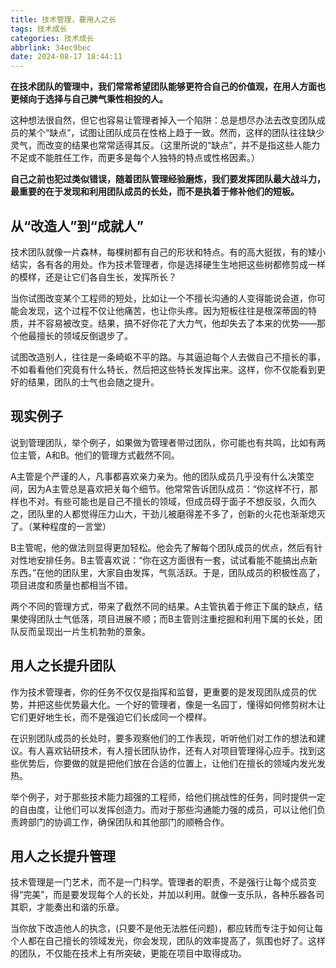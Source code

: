 ```yaml
---
title: 技术管理，要用人之长
tags: 技术成长
categories: 技术成长
abbrlink: 34ec9bec
date: 2024-08-17 18:44:11
---
```

**在技术团队的管理中，我们常常希望团队能够更符合自己的价值观，在用人方面也更倾向于选择与自己脾气秉性相投的人。**

这种想法很自然，但它也容易让管理者掉入一个陷阱：总是想尽办法去改变团队成员的某个“缺点”，试图让团队成员在性格上趋于一致。然而，这样的团队往往缺少灵气，而改变的结果也常常适得其反。（这里所说的“缺点”，并不是指这些人能力不足或不能胜任工作，而更多是每个人独特的特点或性格因素。）

**自己之前也犯过类似错误，随着团队管理经验磨炼，我们要发挥团队最大战斗力，最重要的在于发现和利用团队成员的长处，而不是执着于修补他们的短板。**

## 从“改造人”到“成就人”
技术团队就像一片森林，每棵树都有自己的形状和特点。有的高大挺拔，有的矮小结实，各有各的用处。作为技术管理者，你是选择硬生生地把这些树都修剪成一样的模样，还是让它们各自生长，发挥所长？

当你试图改变某个工程师的短处，比如让一个不擅长沟通的人变得能说会道，你可能会发现，这个过程不仅让他痛苦，也让你头疼。因为短板往往是根深蒂固的特质，并不容易被改变。结果，搞不好你花了大力气，他却失去了本来的优势——那个他最擅长的领域反倒退步了。

试图改造别人，往往是一条崎岖不平的路。与其逼迫每个人去做自己不擅长的事，不如看看他们究竟有什么特长，然后把这些特长发挥出来。这样，你不仅能看到更好的结果，团队的士气也会随之提升。

## 现实例子
说到管理团队，举个例子，如果做为管理者带过团队，你可能也有共鸣，比如有两位主管，A和B。他们的管理方式截然不同。

A主管是个严谨的人，凡事都喜欢亲力亲为。他的团队成员几乎没有什么决策空间，因为A主管总是喜欢把关每个细节。他常常告诉团队成员：“你这样不行，那样也不对。有些可能也是自己不擅长的领域，但成员碍于面子不想反驳，久而久之，团队里的人都觉得压力山大，干劲儿被磨得差不多了，创新的火花也渐渐熄灭了。（某种程度的一言堂）

B主管呢，他的做法则显得更加轻松。他会先了解每个团队成员的优点，然后有针对性地安排任务。B主管喜欢说：“你在这方面很有一套，试试看能不能搞出点新东西。”在他的团队里，大家自由发挥，气氛活跃。于是，团队成员的积极性高了，项目进度和质量也都相当不错。

两个不同的管理方式，带来了截然不同的结果。A主管执着于修正下属的缺点，结果使得团队士气低落，项目进展不顺；而B主管则注重挖掘和利用下属的长处，团队反而呈现出一片生机勃勃的景象。

## 用人之长提升团队
作为技术管理者，你的任务不仅仅是指挥和监督，更重要的是发现团队成员的优势，并把这些优势最大化。一个好的管理者，像是一名园丁，懂得如何修剪树木让它们更好地生长，而不是强迫它们长成同一个模样。

在识别团队成员的长处时，要多观察他们的工作表现，听听他们对工作的想法和建议。有人喜欢钻研技术，有人擅长团队协作，还有人对项目管理得心应手。找到这些优势后，你要做的就是把他们放在合适的位置上，让他们在擅长的领域内发光发热。

举个例子，对于那些技术能力超强的工程师，给他们挑战性的任务，同时提供一定的自由度，让他们可以发挥创造力。而对于那些沟通能力强的成员，可以让他们负责跨部门的协调工作，确保团队和其他部门的顺畅合作。

## 用人之长提升管理
技术管理是一门艺术，而不是一门科学。管理者的职责，不是强行让每个成员变得“完美”，而是要发现每个人的长处，并加以利用。就像一支乐队，各种乐器各司其职，才能奏出和谐的乐章。

当你放下改造他人的执念，(只要不是他无法胜任问题)，都应转而专注于如何让每个人都在自己擅长的领域发光，你会发现，团队的效率提高了，氛围也好了。这样的团队，不仅能在技术上有所突破，更能在项目中取得成功。